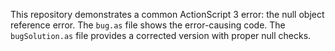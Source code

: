 This repository demonstrates a common ActionScript 3 error: the null object reference error.  The `bug.as` file shows the error-causing code.  The `bugSolution.as` file provides a corrected version with proper null checks.